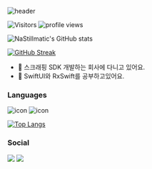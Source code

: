 ![header](https://capsule-render.vercel.app/api?type=Waving&color=timeAuto&section=header&text=Hi%20there%20👋&fontSize=60&height=170&animation=fadeIn&show_icons=true)


![Visitors](https://visitor-badge.laobi.icu/badge?page_id=NaStillmatic) 
![profile views](https://komarev.com/ghpvc/?username=NaStillmatic&label=Profile%20views&color=3a75fd&style=flat)

![NaStillmatic's GitHub stats](https://github-readme-stats.vercel.app/api?username=NaStillmatic&count_private=true&show_icons=true&theme=material-palenight&bg_color=00000000)


[![GitHub Streak](https://github-readme-streak-stats.herokuapp.com?user=NaStillmatic&theme=material-palenight&bg_color=00000000&hide_border=false)](https://git.io/streak-stats)



- 💼 스크래핑 SDK 개발하는 회사에 다니고 있어요.
- 🌱 SwiftUI와 RxSwift를 공부하고있어요.

### Languages

![icon](https://img.shields.io/badge/ObjectiveC-blue?style=flat&logo=xcode&logoColor=white)
![icon](https://img.shields.io/badge/Swift-orange?style=flat&logo=swift&logoColor=white)

[![Top Langs](https://github-readme-stats.vercel.app/api/top-langs/?username=nastillmatic&theme=material-palenight&bg_color=00000000&layout=compact)](https://github.com/anuraghazra/github-readme-stats)



### Social

<a href="https://nastillmatic.github.io" target="_blank"><img src="http://img.shields.io/badge/-Blog-black?style=flat&logo=github"/></a>
<a href="https://www.linkedin.com/in/nastillmatic" target="_blank"><img src="https://img.shields.io/badge/-LinkedIn-blue?style=flat&logo=Linkedin&logoColor=white"/></a>


